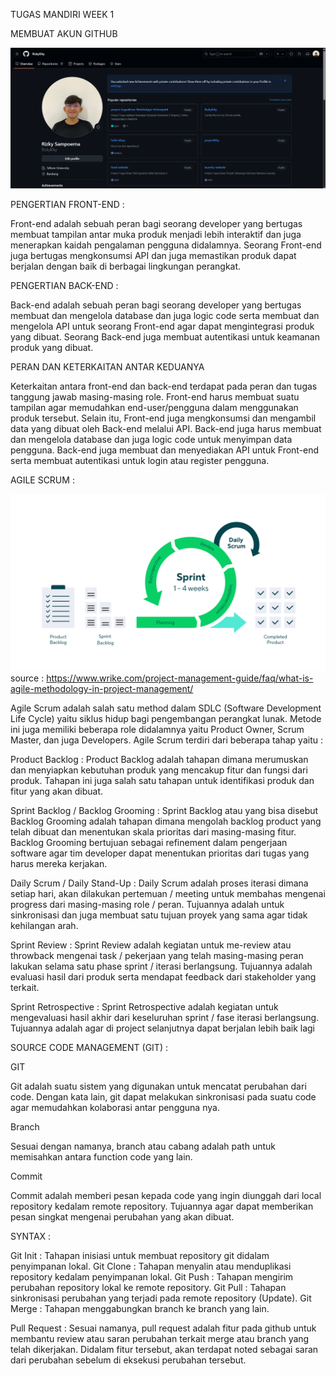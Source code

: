 TUGAS MANDIRI WEEK 1

MEMBUAT AKUN GITHUB

![alt text](https://github.com/RizkyKiky/RizkySam-Batch7/blob/main/screenshoot/github.png?raw=true)

PENGERTIAN FRONT-END :

Front-end adalah sebuah peran bagi seorang developer yang bertugas membuat tampilan antar muka produk menjadi lebih interaktif dan juga menerapkan kaidah pengalaman pengguna didalamnya. Seorang Front-end juga bertugas mengkonsumsi API dan juga memastikan produk dapat berjalan dengan baik di berbagai lingkungan perangkat.

PENGERTIAN BACK-END :

Back-end adalah sebuah peran bagi seorang developer yang bertugas membuat dan mengelola database dan juga logic code serta membuat dan mengelola API untuk seorang Front-end agar dapat mengintegrasi produk yang dibuat. Seorang Back-end juga membuat autentikasi untuk keamanan produk yang dibuat.

PERAN DAN KETERKAITAN ANTAR KEDUANYA

Keterkaitan antara front-end dan back-end terdapat pada peran dan tugas tanggung jawab masing-masing role. Front-end harus membuat suatu tampilan agar memudahkan end-user/pengguna dalam menggunakan produk tersebut. Selain itu, Front-end juga mengkonsumsi dan mengambil data yang dibuat oleh Back-end melalui API. Back-end juga harus membuat dan mengelola database dan juga logic code untuk menyimpan data pengguna. Back-end juga membuat dan menyediakan API untuk Front-end serta membuat autentikasi untuk login atau register pengguna.

AGILE SCRUM :

![alt text](https://github.com/RizkyKiky/RizkySam-Batch7/blob/main/screenshoot/agile%20scrum.png?raw=true)
source : https://www.wrike.com/project-management-guide/faq/what-is-agile-methodology-in-project-management/

Agile Scrum adalah salah satu method dalam SDLC (Software Development Life Cycle) yaitu siklus hidup bagi pengembangan perangkat lunak. Metode ini juga memiliki beberapa role didalamnya yaitu Product Owner, Scrum Master, dan juga Developers. Agile Scrum terdiri dari beberapa tahap yaitu :

Product Backlog : Product Backlog adalah tahapan dimana merumuskan dan menyiapkan kebutuhan produk yang mencakup fitur dan fungsi dari produk. Tahapan ini juga salah satu tahapan untuk identifikasi produk dan fitur yang akan dibuat.

Sprint Backlog / Backlog Grooming : Sprint Backlog atau yang bisa disebut Backlog Grooming adalah tahapan dimana mengolah backlog product yang telah dibuat dan menentukan skala prioritas dari masing-masing fitur. Backlog Grooming bertujuan sebagai refinement dalam pengerjaan software agar tim developer dapat menentukan prioritas dari tugas yang harus mereka kerjakan.

Daily Scrum / Daily Stand-Up : Daily Scrum adalah proses iterasi dimana setiap hari, akan dilakukan pertemuan / meeting untuk membahas mengenai progress dari masing-masing role / peran. Tujuannya adalah untuk sinkronisasi dan juga membuat satu tujuan proyek yang sama agar tidak kehilangan arah.

Sprint Review : Sprint Review adalah kegiatan untuk me-review atau throwback mengenai task / pekerjaan yang telah masing-masing peran lakukan selama satu phase sprint / iterasi berlangsung. Tujuannya adalah evaluasi hasil dari produk serta mendapat feedback dari stakeholder yang terkait.

Sprint Retrospective : Sprint Retrospective adalah kegiatan untuk mengevaluasi hasil akhir dari keseluruhan sprint / fase iterasi berlangsung. Tujuannya adalah agar di project selanjutnya dapat berjalan lebih baik lagi

SOURCE CODE MANAGEMENT (GIT) :

GIT

Git adalah suatu sistem yang digunakan untuk mencatat perubahan dari code. Dengan kata lain, git dapat melakukan sinkronisasi pada suatu code agar memudahkan kolaborasi antar pengguna nya.

Branch

Sesuai dengan namanya, branch atau cabang adalah path untuk memisahkan antara function code yang lain.

Commit

Commit adalah memberi pesan kepada code yang ingin diunggah dari local repository kedalam remote repository. Tujuannya agar dapat memberikan pesan singkat mengenai perubahan yang akan dibuat.

SYNTAX :

Git Init : Tahapan inisiasi untuk membuat repository git didalam penyimpanan lokal.
Git Clone : Tahapan menyalin atau menduplikasi repository kedalam penyimpanan lokal.
Git Push : Tahapan mengirim perubahan repository lokal ke remote repository.
Git Pull : Tahapan sinkronisasi perubahan yang terjadi pada remote repository (Update).
Git Merge : Tahapan menggabungkan branch ke branch yang lain.

Pull Request : Sesuai namanya, pull request adalah fitur pada github untuk membantu review atau saran perubahan terkait merge atau branch yang telah dikerjakan. Didalam fitur tersebut, akan terdapat noted sebagai saran dari perubahan sebelum di eksekusi perubahan tersebut.
